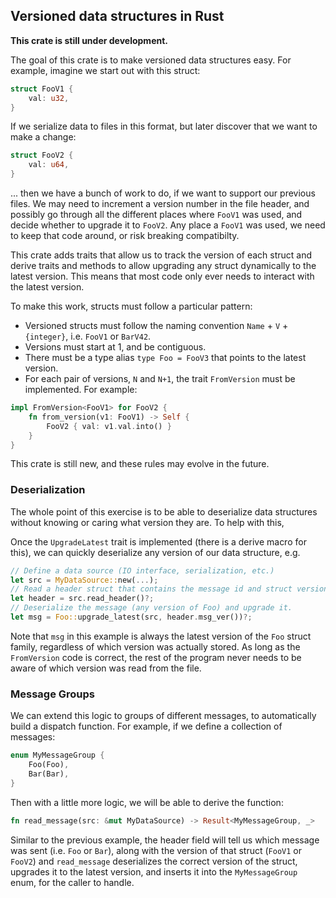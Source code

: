 ## Versioned data structures in Rust

**This crate is still under development.**

The goal of this crate is to make versioned data structures easy. For example,
imagine we start out with this struct:
```rust
struct FooV1 {
    val: u32,
}
```
If we serialize data to files in this format, but later discover that we want 
to make a change:
```rust
struct FooV2 {
    val: u64,
}
```
... then we have a bunch of work to do, if we want to support our previous 
files. We may need to increment a version number in the file header, and 
possibly go through all the different places where `FooV1` was used, and decide 
whether to upgrade it to `FooV2`. Any place a `FooV1` was used, we need to keep 
that code around, or risk breaking compatibilty.

This crate adds traits that allow us to track the version of each struct and 
derive traits and methods to allow upgrading any struct dynamically to the 
latest version. This means that most code only ever needs to interact with the 
latest version.

To make this work, structs must follow a particular pattern:
- Versioned structs must follow the naming
  convention `Name` + `V` + `{integer}`, i.e. `FooV1` or `BarV42`.
- Versions must start at 1, and be contiguous.
- There must be a type alias `type Foo = FooV3` that points to the latest 
  version.
- For each pair of versions, `N` and `N+1`, the trait `FromVersion` must be 
  implemented. For example:
```rust
impl FromVersion<FooV1> for FooV2 {
    fn from_version(v1: FooV1) -> Self {
        FooV2 { val: v1.val.into() }
    }
}
```

This crate is still new, and these rules may evolve in the future.

### Deserialization

The whole point of this exercise is to be able to deserialize data structures 
without knowing or caring what version they are. To help with this, 

Once the `UpgradeLatest` trait is implemented (there is a derive macro for
this), we can quickly deserialize any version of our data structure, e.g.
```rust
// Define a data source (IO interface, serialization, etc.)
let src = MyDataSource::new(...);
// Read a header struct that contains the message id and struct version
let header = src.read_header()?;
// Deserialize the message (any version of Foo) and upgrade it.
let msg = Foo::upgrade_latest(src, header.msg_ver())?;
```
Note that `msg` in this example is always the latest version of the `Foo` 
struct family, regardless of which version was actually stored. As long as the 
`FromVersion` code is correct, the rest of the program never needs to be aware 
of which version was read from the file.

### Message Groups

We can extend this logic to groups of different messages, to automatically 
build a dispatch function. For example, if we define a collection of messages:
```rust
enum MyMessageGroup {
    Foo(Foo),
    Bar(Bar),
}
```

Then with a little more logic, we will be able to derive the function:
```rust
fn read_message(src: &mut MyDataSource) -> Result<MyMessageGroup, _>
```
Similar to the previous example, the header field will tell us which message 
was sent (i.e. `Foo` or `Bar`), along with the version of that struct (`FooV1` 
or `FooV2`) and `read_message` deserializes the correct version of the struct, 
upgrades it to the latest version, and inserts it into the `MyMessageGroup` 
enum, for the caller to handle.

